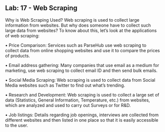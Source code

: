 ## Lab: 17 - Web Scraping

Why is Web Scraping Used?
Web scraping is used to collect large information from websites. But why does someone have to collect such large data from websites? To know about this, let’s look at the applications of web scraping:

• Price Comparison: Services such as ParseHub use web scraping to collect data from online shopping websites and use it to compare the prices of products.

• Email address gathering: Many companies that use email as a medium for marketing, use web scraping to collect email ID and then send bulk emails.

• Social Media Scraping: Web scraping is used to collect data from Social Media websites such as Twitter to find out what’s trending.

• Research and Development: Web scraping is used to collect a large set of data (Statistics, General Information, Temperature, etc.) from websites, which are analyzed and used to carry out Surveys or for R&D.

• Job listings: Details regarding job openings, interviews are collected from different websites and then listed in one place so that it is easily accessible to the user.

